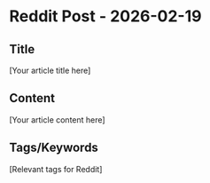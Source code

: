 # Reddit Post - 2026-02-19

## Title
[Your article title here]

## Content
[Your article content here]

## Tags/Keywords
[Relevant tags for Reddit]
